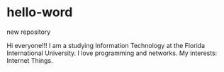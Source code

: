 # hello-word
new repository

Hi everyone!!!
I am a studying Information Technology at the Florida International University.
I love programming and networks. My interests: Internet Things.
